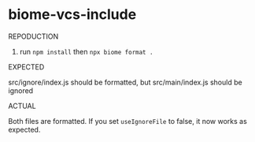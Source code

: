 # biome-vcs-include

REPODUCTION

1. run `npm install` then `npx biome format .`

EXPECTED

src/ignore/index.js should be formatted, but src/main/index.js should be ignored

ACTUAL

Both files are formatted. If you set `useIgnoreFile` to false, it now works as expected.
